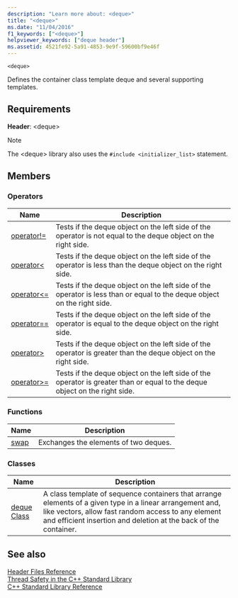 ```yaml
---
description: "Learn more about: <deque>"
title: "<deque>"
ms.date: "11/04/2016"
f1_keywords: ["<deque>"]
helpviewer_keywords: ["deque header"]
ms.assetid: 4521fe92-5a91-4853-9e9f-59600bf9e46f
---
```

`<deque>`

Defines the container class template deque and several supporting templates.

## Requirements

**Header**: \<deque>

> [!NOTE]
> The \<deque> library also uses the `#include <initializer_list>` statement.

## Members

### Operators

|Name|Description|
|-|-|
|[operator!=](../standard-library/deque-operators.md#op_neq)|Tests if the deque object on the left side of the operator is not equal to the deque object on the right side.|
|[operator<](../standard-library/deque-operators.md#op_lt)|Tests if the deque object on the left side of the operator is less than the deque object on the right side.|
|[operator\<=](../standard-library/deque-operators.md#op_gt_eq)|Tests if the deque object on the left side of the operator is less than or equal to the deque object on the right side.|
|[operator==](../standard-library/deque-operators.md#op_eq_eq)|Tests if the deque object on the left side of the operator is equal to the deque object on the right side.|
|[operator>](../standard-library/deque-operators.md#op_gt)|Tests if the deque object on the left side of the operator is greater than the deque object on the right side.|
|[operator>=](../standard-library/deque-operators.md#op_gt_eq)|Tests if the deque object on the left side of the operator is greater than or equal to the deque object on the right side.|

### Functions

|Name|Description|
|-|-|
|[swap](../standard-library/deque-functions.md#swap)|Exchanges the elements of two deques.|

### Classes

|Name|Description|
|-|-|
|[deque Class](../standard-library/deque-class.md)|A class template of sequence containers that arrange elements of a given type in a linear arrangement and, like vectors, allow fast random access to any element and efficient insertion and deletion at the back of the container.|

## See also

[Header Files Reference](../standard-library/cpp-standard-library-header-files.md)\
[Thread Safety in the C++ Standard Library](../standard-library/thread-safety-in-the-cpp-standard-library.md)\
[C++ Standard Library Reference](../standard-library/cpp-standard-library-reference.md)
